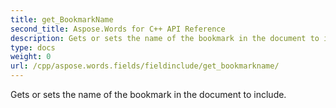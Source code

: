 ```yaml
---
title: get_BookmarkName
second_title: Aspose.Words for C++ API Reference
description: Gets or sets the name of the bookmark in the document to include. 
type: docs
weight: 0
url: /cpp/aspose.words.fields/fieldinclude/get_bookmarkname/
---
```


Gets or sets the name of the bookmark in the document to include. 

